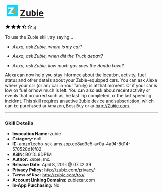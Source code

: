 # &nbsp;<img src="skill_icon" alt="Zubie icon" width="36"> [Zubie](http://alexa.amazon.com/#skills/amzn1.echo-sdk-ams.app.ee8ad9c5-ae0a-4a94-8d14-570528d10f82)
![3.9 stars](../../images/ic_star_black_18dp_1x.png)![3.9 stars](../../images/ic_star_black_18dp_1x.png)![3.9 stars](../../images/ic_star_black_18dp_1x.png)![3.9 stars](../../images/ic_star_half_black_18dp_1x.png)![3.9 stars](../../images/ic_star_border_black_18dp_1x.png) 4

To use the Zubie skill, try saying...

* *Alexa, ask Zubie, where is my car?*

* *Alexa, ask Zubie, when did the Truck depart?*

* *Alexa, ask Zubie, how much gas does the Honda have?*

Alexa can now help you stay informed about the location,  activity,  fuel status and other details about your Zubie-equipped cars.  You can ask Alexa where your car (or any car in your family) is at that moment.  Or if your car is low on fuel or how much is left.  You can also ask about recent activity or events that occurred  such as the last trip completed, or the last speeding incident.   This skill requires an active Zubie device and subscription, which can be purchased at Amazon, Best Buy or at http://Zubie.com.

***

### Skill Details

* **Invocation Name:** zubie
* **Category:** null
* **ID:** amzn1.echo-sdk-ams.app.ee8ad9c5-ae0a-4a94-8d14-570528d10f82
* **ASIN:** B01DL9DP1M
* **Author:** Zubie, Inc.
* **Release Date:** April 8, 2016 @ 07:32:39
* **Privacy Policy:** http://zubie.com/privacy/
* **Terms of Use:** http://zubie.com/tou/
* **Account Linking Domains:** zubiecar.com
* **In-App Purchasing:** No
